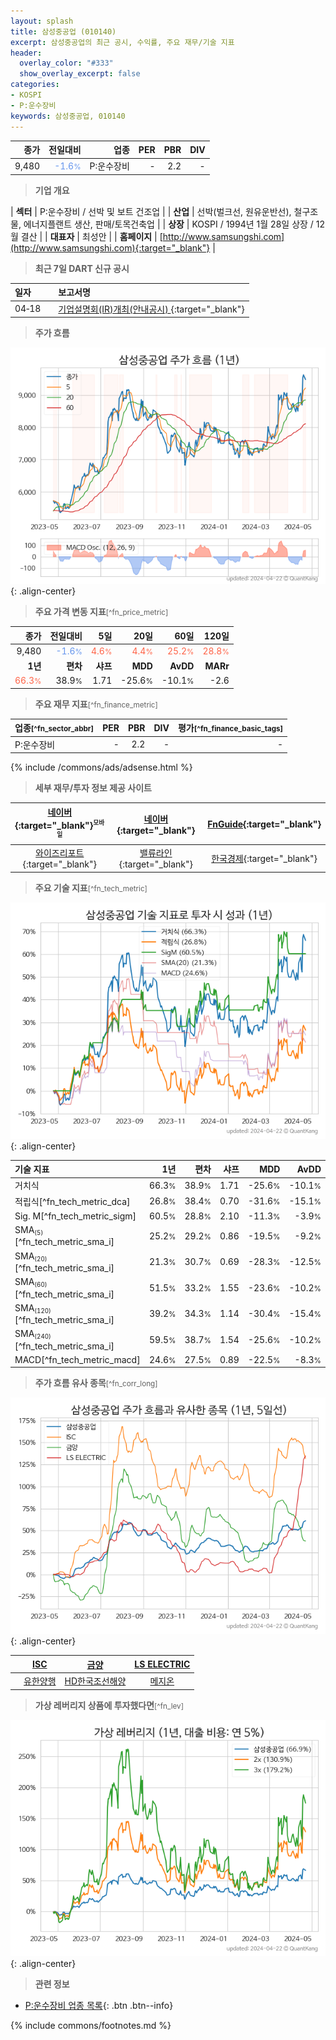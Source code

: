 ```yaml
---
layout: splash
title: 삼성중공업 (010140)
excerpt: 삼성중공업의 최근 공시, 수익률, 주요 재무/기술 지표
header:
  overlay_color: "#333"
  show_overlay_excerpt: false
categories:
- KOSPI
- P:운수장비
keywords: 삼성중공업, 010140
---
```


| **종가** | **전일대비** | **업종** | **PER** | **PBR** | **DIV** |
| -------: | -----------: | -------: | ------: | ------: | ------: |
| 9,480 | <span style="color: cornflowerblue">-1.6<small>%</small></span> | P:운수장비 | - | 2.2 | - |

<!-- more -->


> **기업 개요**<a id="company"></a>

| <span style="white-space:nowrap;">**섹터**</span> | P:운수장비 / 선박 및 보트 건조업 |
| <span style="white-space:nowrap;">**산업**</span> | 선박(벌크선, 원유운반선), 철구조물, 에너지플랜트 생산, 판매/토목건축업 |
| <span style="white-space:nowrap;">**상장**</span> | KOSPI / 1994년 1월 28일 상장 / 12월 결산 |
| <span style="white-space:nowrap;">**대표자**</span> | 최성안 |
| <span style="white-space:nowrap;">**홈페이지**</span> | [http://www.samsungshi.com](http://www.samsungshi.com){:target="_blank"} |


> **최근 7일 DART 신규 공시**<a id="dart"></a>

| **일자** |      | **보고서명** |
| :------- | :--- | :----------- |
| 04&#x2011;18 | | [기업설명회(IR)개최(안내공시)              ](https://dart.fss.or.kr/dsaf001/main.do?rcpNo=20240418800396){:target="_blank"} |


> **주가 흐름**<a id="price"></a>

![010140](/stock/images/010140.png){: .align-center}


> **주요 가격 변동 지표**<small>[^fn_price_metric]</small>

| **종가** | **전일대비** | **5일** | **20일** | **60일** | **120일** |
| -------: | -----------: | ------: | -------: | -------: | --------: |
| 9,480 | <span style="color: cornflowerblue">-1.6<small>%</small></span> | <span style="color: tomato">4.6<small>%</small></span> | <span style="color: tomato">4.4<small>%</small></span> | <span style="color: tomato">25.2<small>%</small></span> | <span style="color: tomato">28.8<small>%</small></span> |
| **1년** | **편차** | **샤프** | **MDD** | **AvDD** | **MARr** |
| <span style="color: tomato">66.3<small>%</small></span> | 38.9<small>%</small> | 1.71 | -25.6<small>%</small> | -10.1<small>%</small> | -2.6 |


> **주요 재무 지표**<small>[^fn_finance_metric]</small>

| **업종**<small>[^fn_sector_abbr]</small> | **PER** | **PBR** | **DIV** | **평가**<small>[^fn_finance_basic_tags]</small> |
| :--------------------------------------- | ------: | ------: | ------: | ----------------------------------------------: |
| P:운수장비 | - | 2.2 | - | - |



{% include /commons/ads/adsense.html %}

> **세부 재무/투자 정보 제공 사이트**

| [네이버](https://m.stock.naver.com/domestic/stock/010140/finance/summary){:target="_blank"}<sup><small>모바일</small></sup> | [네이버](https://finance.naver.com/item/coinfo.naver?code=010140){:target="_blank"} | [FnGuide](https://comp.fnguide.com/SVO2/ASP/SVD_Invest.asp?gicode=A010140&MenuYn=Y){:target="_blank"} |
| :---: | :---: | :---: |
| [와이즈리포트](https://comp.wisereport.co.kr/company/c1040001.aspx?cmp_cd=010140){:target="_blank"} | [밸류라인](https://www.valueline.co.kr/finance/summary/010140){:target="_blank"} | [한국경제](https://markets.hankyung.com/stock/010140/financial-summary){:target="_blank"} |


> **주요 기술 지표**<small>[^fn_tech_metric]</small>


![010140](/stock/images/010140_tech.png){: .align-center}

| **기술 지표** | **1년** | **편차** | **샤프** | **MDD** | **AvDD** |
| :------------ | ------: | -----------: | -------: | ------: | -------: |
| 거치식 | 66.3<small>%</small> | 38.9<small>%</small> | 1.71 | -25.6<small>%</small> | -10.1<small>%</small> |
| 적립식[^fn_tech_metric_dca] | 26.8<small>%</small> | 38.4<small>%</small> | 0.70 | -31.6<small>%</small> | -15.1<small>%</small> |
| Sig. M[^fn_tech_metric_sigm] | 60.5<small>%</small> | 28.8<small>%</small> | 2.10 | -11.3<small>%</small> | -3.9<small>%</small> |
| SMA<small><sub>(5)</sub></small>[^fn_tech_metric_sma_i] | 25.2<small>%</small> | 29.2<small>%</small> | 0.86 | -19.5<small>%</small> | -9.2<small>%</small> |
| SMA<small><sub>(20)</sub></small>[^fn_tech_metric_sma_i] | 21.3<small>%</small> | 30.7<small>%</small> | 0.69 | -28.3<small>%</small> | -12.5<small>%</small> |
| SMA<small><sub>(60)</sub></small>[^fn_tech_metric_sma_i] | 51.5<small>%</small> | 33.2<small>%</small> | 1.55 | -23.6<small>%</small> | -10.2<small>%</small> |
| SMA<small><sub>(120)</sub></small>[^fn_tech_metric_sma_i] | 39.2<small>%</small> | 34.3<small>%</small> | 1.14 | -30.4<small>%</small> | -15.4<small>%</small> |
| SMA<small><sub>(240)</sub></small>[^fn_tech_metric_sma_i] | 59.5<small>%</small> | 38.7<small>%</small> | 1.54 | -25.6<small>%</small> | -10.2<small>%</small> |
| MACD[^fn_tech_metric_macd] | 24.6<small>%</small> | 27.5<small>%</small> | 0.89 | -22.5<small>%</small> | -8.3<small>%</small> |


> **주가 흐름 유사 종목**<a id="corr"></a><small>[^fn_corr_long]</small>

![010140](/stock/images/010140_corr.png){: .align-center}

|       | [ISC](/095340/) | [금양](/001570/) | [LS ELECTRIC](/010120/) |
| :---: | :------------------------------------: | :------------------------------------: | :------------------------------------: |
|       | [유한양행](/000100/) | [HD한국조선해양](/009540/) | [메지온](/140410/) |


> **가상 레버리지 상품에 투자했다면**<a id="2x"></a><small>[^fn_lev]</small>

![010140](/stock/images/010140_2x.png){: .align-center}


> **관련 정보**

- [P:운수장비 업종 목록](/stats/sector/kospi_업종_운수장비_종목/){: .btn .btn--info}

{% include commons/footnotes.md %}